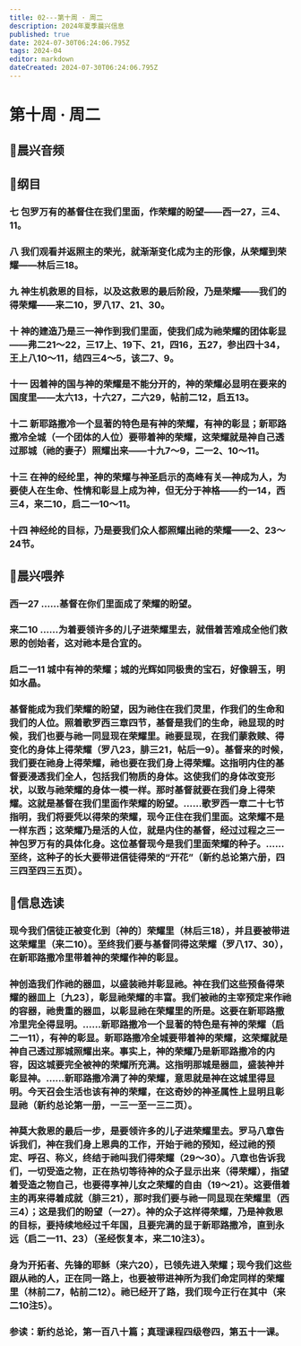 ```yaml
---
title: 02---第十周 · 周二
description: 2024年夏季晨兴信息
published: true
date: 2024-07-30T06:24:06.795Z
tags: 2024-04
editor: markdown
dateCreated: 2024-07-30T06:24:06.795Z
---
```


# 第十周 · 周二
## 🎵晨兴音频

## 📖纲目

### 七    包罗万有的基督住在我们里面，作荣耀的盼望——西一27，三4、11。

### 八    我们观看并返照主的荣光，就渐渐变化成为主的形像，从荣耀到荣耀——林后三18。

### 九    神生机救恩的目标，以及这救恩的最后阶段，乃是荣耀——我们的得荣耀——来二10，罗八17、21、30。

### 十    神的建造乃是三一神作到我们里面，使我们成为祂荣耀的团体彰显——弗二21～22，三17上、19下、21，四16，五27，参出四十34，王上八10～11，结四三4～5，该二7、9。

### 十一    因着神的国与神的荣耀是不能分开的，神的荣耀必显明在要来的国度里——太六13，十六27，二六29，帖前二12，启五13。

### 十二    新耶路撒冷一个显著的特色是有神的荣耀，有神的彰显；新耶路撒冷全城（一个团体的人位）要带着神的荣耀，这荣耀就是神自己透过那城（祂的妻子）照耀出来——十九7～9，二一2、10～11。

### 十三    在神的经纶里，神的荣耀与神圣启示的高峰有关—神成为人，为要使人在生命、性情和彰显上成为神，但无分于神格——约一14，西三4，来二10，启二一10～11。

### 十四    神经纶的目标，乃是要我们众人都照耀出祂的荣耀——2、23～24节。

## 📖晨兴喂养

### 西一27    ……基督在你们里面成了荣耀的盼望。

### 来二10    ……为着要领许多的儿子进荣耀里去，就借着苦难成全他们救恩的创始者，这对祂本是合宜的。

### 启二一11    城中有神的荣耀；城的光辉如同极贵的宝石，好像碧玉，明如水晶。

### 基督能成为我们荣耀的盼望，因为祂住在我们灵里，作我们的生命和我们的人位。照着歌罗西三章四节，基督是我们的生命，祂显现的时候，我们也要与祂一同显现在荣耀里。祂要显现，在我们蒙救赎、得变化的身体上得荣耀（罗八23，腓三21，帖后一9）。基督来的时候，我们要在祂身上得荣耀，祂也要在我们身上得荣耀。这指明内住的基督要浸透我们全人，包括我们物质的身体。这使我们的身体改变形状，以致与祂荣耀的身体一模一样。那时基督就要在我们身上得荣耀。这就是基督在我们里面作荣耀的盼望。……歌罗西一章二十七节指明，我们将要凭以得荣的荣耀，现今正住在我们里面。这荣耀不是一样东西；这荣耀乃是活的人位，就是内住的基督，经过过程之三一神包罗万有的具体化身。这位基督现今是我们里面荣耀的种子。……至终，这种子的长大要带进信徒得荣的“开花”（新约总论第六册，四三四至四三五页）。

## 📖信息选读

### 现今我们信徒正被变化到〔神的〕荣耀里（林后三18），并且要被带进这荣耀里（来二10）。至终我们要与基督同得这荣耀（罗八17、30），在新耶路撒冷里带着神的荣耀作神的彰显。

### 神创造我们作祂的器皿，以盛装祂并彰显祂。神在我们这些预备得荣耀的器皿上〔九23〕，彰显祂荣耀的丰富。我们被祂的主宰预定来作祂的容器，祂贵重的器皿，以彰显祂在荣耀里的所是。这要在新耶路撒冷里完全得显明。……新耶路撒冷一个显著的特色是有神的荣耀（启二一11），有神的彰显。新耶路撒冷全城要带着神的荣耀，这荣耀就是神自己透过那城照耀出来。事实上，神的荣耀乃是新耶路撒冷的内容，因这城要完全被神的荣耀所充满。这指明那城是器皿，盛装神并彰显神。……新耶路撒冷满了神的荣耀，意思就是神在这城里得显明。今天召会生活也该有神的荣耀，在这奇妙的神圣属性上显明且彰显祂（新约总论第一册，一三一至一三二页）。

### 神莫大救恩的最后一步，是要领许多的儿子进荣耀里去。罗马八章告诉我们，神在我们身上恩典的工作，开始于祂的预知，经过祂的预定、呼召、称义，终结于祂叫我们得荣耀（29～30）。八章也告诉我们，一切受造之物，正在热切等待神的众子显示出来（得荣耀），指望着受造之物自己，也要得享神儿女之荣耀的自由（19～21）。这要借着主的再来得着成就（腓三21），那时我们要与祂一同显现在荣耀里（西三4）；这是我们的盼望（一27）。神的众子这样得荣耀，乃是神救恩的目标，要持续地经过千年国，且要完满的显于新耶路撒冷，直到永远（启二一11、23）（圣经恢复本，来二10注3）。

### 身为开拓者、先锋的耶稣（来六20），已领先进入荣耀；现今我们这些跟从祂的人，正在同一路上，也要被带进神所为我们命定同样的荣耀里（林前二7，帖前二12）。祂已经开了路，我们现今正行在其中（来二10注5）。

### 参读：新约总论，第一百八十篇；真理课程四级卷四，第五十一课。

<!-- Google tag (gtag.js) -->
<script async src="https://www.googletagmanager.com/gtag/js?id=G-1P8709Z16T"></script>
<script>
  window.dataLayer = window.dataLayer || [];
  function gtag(){dataLayer.push(arguments);}
  gtag('js', new Date());

  gtag('config', 'G-1P8709Z16T');
</script>